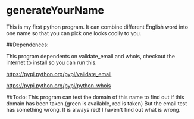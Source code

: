 # generateYourName
This is my first python program. It can combine different English word into one name so that you can pick one looks coolly to you.

##Dependences:

This program dependents on validate_email and whois, checkout the internet to install so you can run this.

https://pypi.python.org/pypi/validate_email

https://pypi.python.org/pypi/python-whois

##Todo:
This program can test the domain of this name to find out if this domain has been taken.(green is available, red is taken)
But the email test has something wrong. It is always red! I haven't find out what is wrong. 

